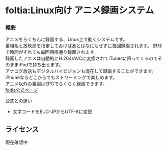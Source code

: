 foltia:Linux向け アニメ録画システム  
==============================================================================  
  
### 概要 ###  
アニメをらくちんに録画する、Linux上で動くシステムです。  
番組名と放映局を指定しておけばあとはなにもせずに毎回録画されます。
野球で時間がずれても毎回期待通り録画されます。  
録画したアニメは自動的にH.264/AVCに変換されてiTunesに降ってくるのでそのままiPodで持ち出せます。  
アナログ放送もデジタルハイビジョンも混在して録画することができます。  
iPhoneならどこからでもストリーミングで楽しめます。  
アニメ以外の番組はEPGでらくらく録画できます。  
[foltia公式ページ](http://www.dcc-jpl.com/soft/foltia/ "foltia公式ページ")  
  

公式との違い  
* 文字コードをEUC-JPからUTF-8に変更  
  

ライセンス  
-------------------------------------------------------------------------------  
現在確認中  